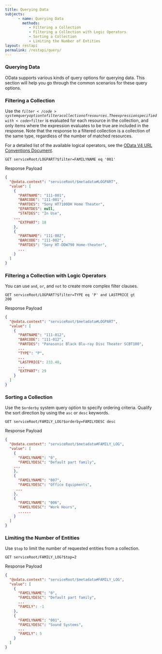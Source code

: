 ```yaml
---
title: Querying Data
subjects:
      - name: Querying Data
        methods:
           - Filtering a Collection
           - Filtering a Collection with Logic Operators
           - Sorting a Collection
           - Limiting the Number of Entities        
layout: restapi
permalink: /restapi/query/
---
```


<a name="Querying Data"></a>
### Querying Data

OData supports various kinds of query options for querying data. This section will help you go through the common scenarios for these query options.

<a name="Filtering a Collection"></a>
### Filtering a Collection

Use the <code>$filter</code> system query option to filter a collection of resources. The expression specified with <code>$filter</code> is evaluated for each resource in the collection, and only items where the expression evaluates to be true are included in the response.  Note that the response to a filtered collection is a collection of the same type, regardless of the number of matched resources.

For a detailed list of the available logical operators, see the [OData V4 URL Conventions Document](http://docs.oasis-open.org/odata/odata/v4.0/odata-v4.0-part2-url-conventions.html).

<code>GET serviceRoot/LOGPART?$filter=FAMILYNAME eq '001'</code>

Response Payload

```json
{
  "@odata.context": "serviceRoot/$metadata#LOGPART",
  "value": [
    {
      "PARTNAME": "111-001",
      "BARCODE": "111-001",
      "PARTDES": "Sony HT7100DH Home Theater",
      "EPARTDES": null,
      "STATDES": "In Use",
    ...
      "EXTPART": 18
    },
    {
      "PARTNAME": "111-002",
      "BARCODE": "111-002",
      "PARTDES": "Sony HT-DDW790 Home-theater",
      ...
    }
  ]
}
```

<a name="Filtering a Collection with Logic Operators"></a>
### Filtering a Collection with Logic Operators

You can use <code>and</code>, <code>or</code>, and <code>not</code> to create more complex filter clauses.

<code>GET serviceRoot/LOGPART?$filter=TYPE eq 'P' and LASTPRICE gt 200</code>

Response Payload
```json
{
  "@odata.context": "serviceRoot/$metadata#LOGPART",
  "value": [
    {
      "PARTNAME": "111-012",
      "BARCODE": "111-012",
      "PARTDES": "Panasonic Black Blu-ray Disc Theater SCBT100",
      ...
      "TYPE": "P",
      ...
      "LASTPRICE": 233.48,
      ...
      "EXTPART": 29
    }
  ]
}
```

<a name="Sorting a Collection"></a>
### Sorting a Collection

Use the <code>$orderby</code> system query option to specify ordering criteria. Qualify the sort direction by using the <code>asc</code> or <code>desc</code> keywords.

<code>GET serviceRoot/FAMILY_LOG?$orderby=FAMILYDESC desc</code>

Response Payload
```json
{
  "@odata.context": "serviceRoot/$metadata#FAMILY_LOG",
  "value": [
    {
      "FAMILYNAME": "0",
      "FAMILYDESC": "Default part family",
    ...
    },
    {
      "FAMILYNAME": "007",
      "FAMILYDESC": "Office Equipments",
     ...
    },
    {
      "FAMILYNAME": "006",
      "FAMILYDESC": "Work Hours",
      ......
    }
  ]
}
```

<a name="Limiting the Number of Entities"></a>
### Limiting the Number of Entities

Use <code>$top</code> to limit the number of requested entities from a collection. 

<code>GET serviceRoot/FAMILY_LOG?$top=2</code>

Response Payload
```json
{
  "@odata.context": "serviceRoot/$metadata#FAMILY_LOG",
  "value": [
    {
      "FAMILYNAME": "0",
      "FAMILYDESC": "Default part family",
      ...
      "FAMILY": -1
    },
    {
      "FAMILYNAME": "001",
      "FAMILYDESC": "Sound Systems",
      ...
      "FAMILY": 5
    }
  ]
}
```